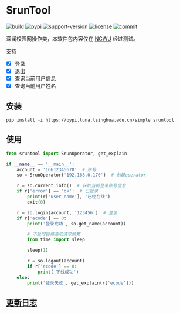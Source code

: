 # SrunTool

[![build](https://github.com/AkagiYui/SrunTool/workflows/release/badge.svg)](https://github.com/AkagiYui/SrunTool/actions?query=workflow%3Abuild)  [![pypi](https://img.shields.io/pypi/v/sruntool.svg)](https://pypi.org/project/sruntool/)  ![support-version](https://img.shields.io/pypi/pyversions/sruntool)  [![license](https://img.shields.io/github/license/AkagiYui/SrunTool)](https://github.com/AkagiYui/SrunTool/blob/master/LICENSE)  [![commit](https://img.shields.io/github/last-commit/AkagiYui/SrunTool)](https://github.com/AkagiYui/SrunTool/commits/master)

深澜校园网操作类，本软件包内容仅在 [NCWU](https://www.ncwu.edu.cn/) 经过测试。

支持

- [x] 登录
- [x] 退出
- [x] 查询当前用户信息
- [x] 查询当前用户姓名

## 安装

```shell
pip install -i https://pypi.tuna.tsinghua.edu.cn/simple sruntool
```

## 使用

```python
from sruntool import SrunOperator, get_explain

if __name__ == '__main__':
    account = '16612345678'  # 账号
    so = SrunOperator('192.168.0.170')  # 创建operator

    r = so.current_info()  # 获取当前登录账号信息
    if r['error'] == 'ok':  # 已登录
        print(r['user_name'], '已经在线')
        exit(0)

    r = so.login(account, '123456')  # 登录
    if r['ecode'] == 0:
        print('登录成功', so.get_name(account))

        # 不延时容易造成请求频繁
        from time import sleep

        sleep(1)

        r = so.logout(account)
        if r['ecode'] == 0:
            print('下线成功')
    else:
        print('登录失败', get_explain(r['ecode']))
```

## [更新日志](https://github.com/AkagiYui/SrunTool/blob/master/Changelog.md)
